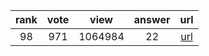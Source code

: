 
| rank | vote | view | answer | url |
|:-:|:-:|:-:|:-:|:-:|
|98|971|1064984|22| [url](http://stackoverflow.com/questions/9573244/most-elegant-way-to-check-if-the-string-is-empty-in-python) |
